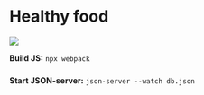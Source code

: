 # Healthy food

[![](https://res.cloudinary.com/charry-walaby/image/upload/v1603916437/screenshot1_dvs5jy.png)](https://res.cloudinary.com/charry-walaby/image/upload/v1603916437/screenshot1_dvs5jy.png)

**Build JS:**  `npx webpack`
###
**Start JSON-server:**  `json-server --watch db.json`
